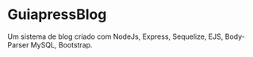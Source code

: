 # GuiapressBlog
Um sistema de blog criado com NodeJs, Express, Sequelize, EJS, Body-Parser MySQL, Bootstrap. 
